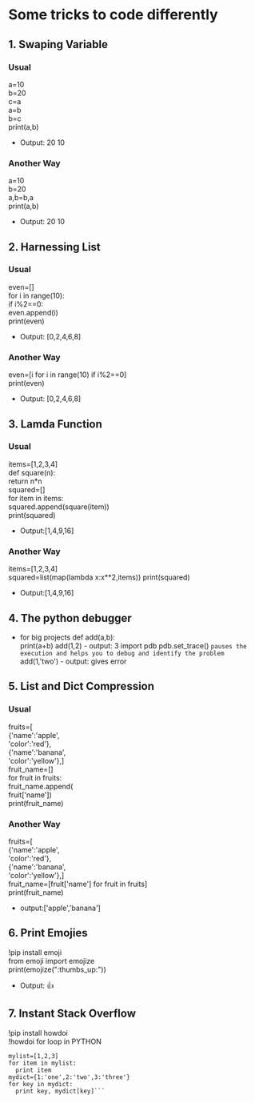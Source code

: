 # Some tricks to code differently
## 1. Swaping Variable
### Usual
a=10  
b=20  
c=a  
a=b  
b=c  
print(a,b)  
- Output: 20 10  
### Another Way
a=10  
b=20  
a,b=b,a  
print(a,b)  
- Output: 20 10
## 2. Harnessing List
### Usual
even=[]  
for i in range(10):  
  if i%2==0:  
      even.append(i)  
 print(even)  
 - Output: [0,2,4,6,8]
 ### Another Way
 even=[i for i in range(10)
        if i%2==0]  
 print(even)  
 - Output: [0,2,4,6,8]  
## 3. Lamda Function
### Usual
items=[1,2,3,4]  
def square(n):  
  return n*n  
squared=[]  
for item in items:  
  squared.append(square(item))  
print(squared)  
- Output:[1,4,9,16]
### Another Way
items=[1,2,3,4]  
squared=list(map(lambda x:x**2,items))
print(squared)
- Output:[1,4,9,16]
## 4. The python debugger
- for big projects
def add(a,b):  
  print(a+b)
add(1,2) - output: 3
import pdb
pdb.set_trace()
```pauses the execution and helps you to debug and identify the problem```
add(1,'two') - output: gives error
## 5. List and Dict Compression
### Usual
fruits=[  
         {'name':'apple',  
         'color':'red'},  
         {'name':'banana',  
         'color':'yellow'},]  
fruit_name=[]  
for fruit in fruits:  
  fruit_name.append(  
    fruit['name'])  
print(fruit_name)  
### Another Way
fruits=[  
         {'name':'apple',  
         'color':'red'},  
         {'name':'banana',  
         'color':'yellow'},]  
fruit_name=[fruit['name'] for fruit in fruits]  
print(fruit_name)  
- output:['apple','banana']  
## 6. Print Emojies
!pip install emoji  
from emoji import emojize  
print(emojize(":thumbs_up:"))  
- Output: :thumbsup:
## 7. Instant Stack Overflow
!pip install howdoi  
!howdoi for loop in PYTHON  
```output:
mylist=[1,2,3]
for item in mylist:
  print item
mydict={1:'one',2:'two',3:'three'}
for key in mydict:
  print key, mydict[key]```
  
